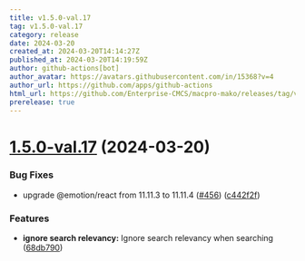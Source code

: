 ```yaml
---
title: v1.5.0-val.17
tag: v1.5.0-val.17
category: release
date: 2024-03-20
created_at: 2024-03-20T14:14:27Z
published_at: 2024-03-20T14:19:59Z
author: github-actions[bot]
author_avatar: https://avatars.githubusercontent.com/in/15368?v=4
author_url: https://github.com/apps/github-actions
html_url: https://github.com/Enterprise-CMCS/macpro-mako/releases/tag/v1.5.0-val.17
prerelease: true
---
```


# [1.5.0-val.17](https://github.com/Enterprise-CMCS/macpro-mako/compare/v1.5.0-val.16...v1.5.0-val.17) (2024-03-20)


### Bug Fixes

* upgrade @emotion/react from 11.11.3 to 11.11.4 ([#456](https://github.com/Enterprise-CMCS/macpro-mako/issues/456)) ([c442f2f](https://github.com/Enterprise-CMCS/macpro-mako/commit/c442f2f0548d87843dbeb72752af36cd9f8ac5f8))


### Features

* **ignore search relevancy:**  Ignore search relevancy when searching ([68db790](https://github.com/Enterprise-CMCS/macpro-mako/commit/68db79015da984626cf183059a7cee3da6b5d948))




